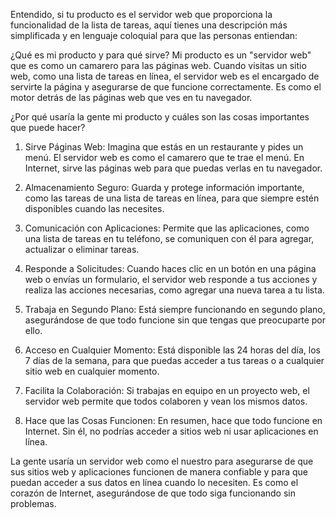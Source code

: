 Entendido, si tu producto es el servidor web que proporciona la funcionalidad de la lista de tareas, aquí tienes una descripción más simplificada y en lenguaje coloquial para que las personas entiendan:

¿Qué es mi producto y para qué sirve?
Mi producto es un "servidor web" que es como un camarero para las páginas web. Cuando visitas un sitio web, como una lista de tareas en línea, el servidor web es el encargado de servirte la página y asegurarse de que funcione correctamente. Es como el motor detrás de las páginas web que ves en tu navegador.

¿Por qué usaría la gente mi producto y cuáles son las cosas importantes que puede hacer?

1. Sirve Páginas Web: Imagina que estás en un restaurante y pides un menú. El servidor web es como el camarero que te trae el menú. En Internet, sirve las páginas web para que puedas verlas en tu navegador.

2. Almacenamiento Seguro: Guarda y protege información importante, como las tareas de una lista de tareas en línea, para que siempre estén disponibles cuando las necesites.

3. Comunicación con Aplicaciones: Permite que las aplicaciones, como una lista de tareas en tu teléfono, se comuniquen con él para agregar, actualizar o eliminar tareas.

4. Responde a Solicitudes: Cuando haces clic en un botón en una página web o envías un formulario, el servidor web responde a tus acciones y realiza las acciones necesarias, como agregar una nueva tarea a tu lista.

5. Trabaja en Segundo Plano: Está siempre funcionando en segundo plano, asegurándose de que todo funcione sin que tengas que preocuparte por ello.

6. Acceso en Cualquier Momento: Está disponible las 24 horas del día, los 7 días de la semana, para que puedas acceder a tus tareas o a cualquier sitio web en cualquier momento.

7. Facilita la Colaboración: Si trabajas en equipo en un proyecto web, el servidor web permite que todos colaboren y vean los mismos datos.

8. Hace que las Cosas Funcionen: En resumen, hace que todo funcione en Internet. Sin él, no podrías acceder a sitios web ni usar aplicaciones en línea.

La gente usaría un servidor web como el nuestro para asegurarse de que sus sitios web y aplicaciones funcionen de manera confiable y para que puedan acceder a sus datos en línea cuando lo necesiten. Es como el corazón de Internet, asegurándose de que todo siga funcionando sin problemas.
